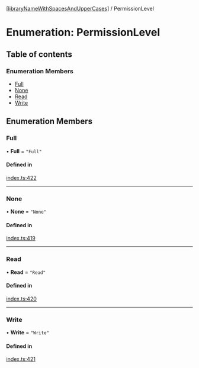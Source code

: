 [[libraryNameWithSpacesAndUpperCases]](../README.md) / PermissionLevel

# Enumeration: PermissionLevel

## Table of contents

### Enumeration Members

- [Full](PermissionLevel.md#full)
- [None](PermissionLevel.md#none)
- [Read](PermissionLevel.md#read)
- [Write](PermissionLevel.md#write)

## Enumeration Members

### Full

• **Full** = ``"Full"``

#### Defined in

[index.ts:422](https://github.com/undaku/js-sdk/blob/08957cb/src/index.ts#L422)

___

### None

• **None** = ``"None"``

#### Defined in

[index.ts:419](https://github.com/undaku/js-sdk/blob/08957cb/src/index.ts#L419)

___

### Read

• **Read** = ``"Read"``

#### Defined in

[index.ts:420](https://github.com/undaku/js-sdk/blob/08957cb/src/index.ts#L420)

___

### Write

• **Write** = ``"Write"``

#### Defined in

[index.ts:421](https://github.com/undaku/js-sdk/blob/08957cb/src/index.ts#L421)
